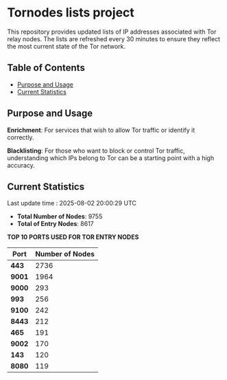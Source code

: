 # Tornodes lists project

This repository provides updated lists of IP addresses associated with Tor relay nodes. The lists are refreshed every 30 minutes to ensure they reflect the most current state of the Tor network.

## Table of Contents

- [Purpose and Usage](#purpose-and-usage)
- [Current Statistics](#current-statistics)


## Purpose and Usage

**Enrichment**: For services that wish to allow Tor traffic or identify it correctly.

**Blacklisting**: For those who want to block or control Tor traffic, understanding which IPs belong to Tor can be a starting point with a high accuracy.

## Current Statistics

Last update time : 2025-08-02 20:00:29 UTC

- **Total Number of Nodes**: 9755
- **Total of Entry Nodes**: 8617

**TOP 10 PORTS USED FOR TOR ENTRY NODES**

| **Port** | **Number of Nodes** |
|------|-----------------|
| **443**   | 2736  |
| **9001**   | 1964  |
| **9000**   | 293  |
| **993**   | 256  |
| **9100**   | 242  |
| **8443**   | 212  |
| **465**   | 191  |
| **9002**   | 170  |
| **143**   | 120  |
| **8080**   | 119  |

